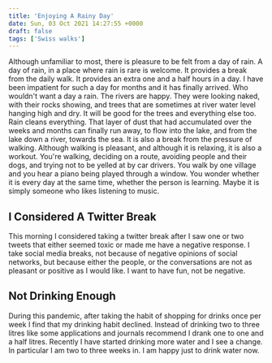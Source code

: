 ```yaml
---
title: 'Enjoying A Rainy Day'
date: Sun, 03 Oct 2021 14:27:55 +0000
draft: false
tags: ['Swiss walks']
---
```


Although unfamiliar to most, there is pleasure to be felt from a day of rain. A day of rain, in a place where rain is rare is welcome. It provides a break from the daily walk. It provides an extra one and a half hours in a day. I have been impatient for such a day for months and it has finally arrived. Who wouldn't want a day a rain. The rivers are happy. They were looking naked, with their rocks showing, and trees that are sometimes at river water level hanging high and dry. It will be good for the trees and everything else too. Rain cleans everything. That layer of dust that had accumulated over the weeks and months can finally run away, to flow into the lake, and from the lake down a river, towards the sea. It is also a break from the pressure of walking. Although walking is pleasant, and although it is relaxing, it is also a workout. You're walking, deciding on a route, avoiding people and their dogs, and trying not to be yelled at by car drivers. You walk by one village and you hear a piano being played through a window. You wonder whether it is every day at the same time, whether the person is learning. Maybe it is simply someone who likes listening to music.

I Considered A Twitter Break
----------------------------

This morning I considered taking a twitter break after I saw one or two tweets that either seemed toxic or made me have a negative response. I take social media breaks, not because of negative opinions of social networks, but because either the people, or the conversations are not as pleasant or positive as I would like. I want to have fun, not be negative.

Not Drinking Enough
-------------------

During this pandemic, after taking the habit of shopping for drinks once per week I find that my drinking habit declined. Instead of drinking two to three litres like some applications and journals recommend I drank one to one and a half litres. Recently I have started drinking more water and I see a change. In particular I am two to three weeks in. I am happy just to drink water now.